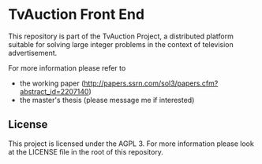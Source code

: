 TvAuction Front End
==========

This repository is part of the TvAuction Project, a distributed platform 
suitable for solving large integer problems in the context of television
advertisement.

For more information please refer to

* the working paper (http://papers.ssrn.com/sol3/papers.cfm?abstract_id=2207140)
* the master's thesis (please message me if interested)


License
-------

This project is licensed under the AGPL 3. For more information please
look at the LICENSE file in the root of this repository.

